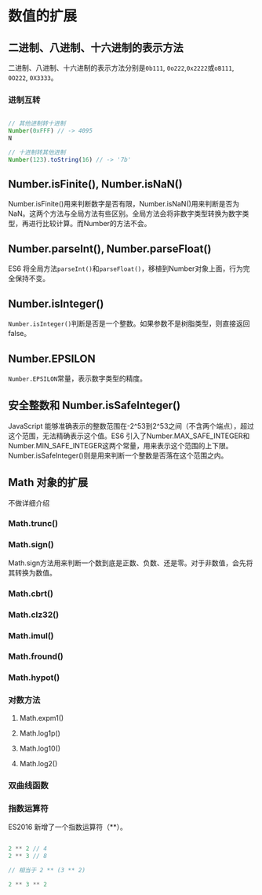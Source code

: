# 数值的扩展

## 二进制、八进制、十六进制的表示方法

二进制、八进制、十六进制的表示方法分别是`0b111`, `0o222`,`0x2222`或`oB111`, `0O222`, `0X3333`。

### 进制互转

``` js

// 其他进制转十进制
Number(0xFFF) // -> 4095
N

// 十进制转其他进制
Number(123).toString(16) // -> '7b'


```

## Number.isFinite(), Number.isNaN()

Number.isFinite()用来判断数字是否有限，Number.isNaN()用来判断是否为NaN。这两个方法与全局方法有些区别。全局方法会将非数字类型转换为数字类型，再进行比较计算。而Number的方法不会。

## Number.parseInt(), Number.parseFloat()

ES6 将全局方法`parseInt()`和`parseFloat()`，移植到Number对象上面，行为完全保持不变。

## Number.isInteger()

`Number.isInteger()`判断是否是一个整数。如果参数不是树脂类型，则直接返回false。

## Number.EPSILON

`Number.EPSILON`常量，表示数字类型的精度。

## 安全整数和 Number.isSafeInteger()

JavaScript 能够准确表示的整数范围在-2^53到2^53之间（不含两个端点），超过这个范围，无法精确表示这个值。ES6 引入了Number.MAX_SAFE_INTEGER和Number.MIN_SAFE_INTEGER这两个常量，用来表示这个范围的上下限。Number.isSafeInteger()则是用来判断一个整数是否落在这个范围之内。

## Math 对象的扩展

不做详细介绍

### Math.trunc()

### Math.sign()

Math.sign方法用来判断一个数到底是正数、负数、还是零。对于非数值，会先将其转换为数值。

### Math.cbrt()

### Math.clz32()

### Math.imul() 

### Math.fround()

### Math.hypot()

### 对数方法

1. Math.expm1()


2. Math.log1p()


3. Math.log10()


4. Math.log2()


### 双曲线函数

### 指数运算符

ES2016 新增了一个指数运算符（**）。

```js

2 ** 2 // 4
2 ** 3 // 8

// 相当于 2 ** (3 ** 2)

2 ** 3 ** 2


```